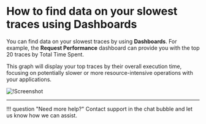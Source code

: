 # How to find data on your slowest traces using Dashboards

You can find data on your slowest traces by using **Dashboards**.
For example, the **Request Performance** dashboard can provide you with the top 20 traces by Total Time Spent.

This graph will display your top traces by their overall execution time, focusing on potentially slower or more resource-intensive operations with your applications.

![!Screenshot](/frdocs/Troubleshooting/images/top20.png)
___

!!! question "Need more help?"
    Contact support in the chat bubble and let us know how we can assist.